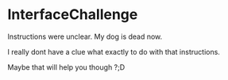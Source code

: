 # InterfaceChallenge

Instructions were unclear.
My dog is dead now.

I really dont have a clue what exactly to do with that instructions.

Maybe that will help you though ?;D
